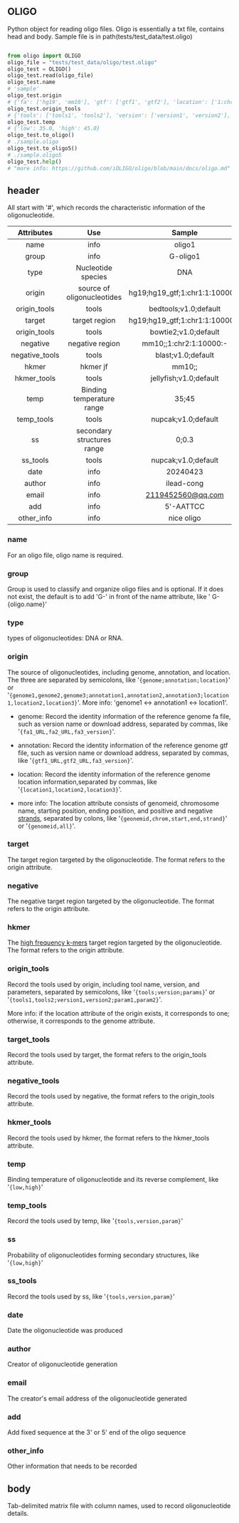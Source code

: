 ## OLIGO

Python object for reading oligo files. Oligo is essentially a txt file, contains head and body. Sample file is in path(tests/test_data/test.oligo)

```python

from oligo import OLIGO
oligo_file = "tests/test_data/oligo/test.oligo"
oligo_test = OLIGO()
oligo_test.read(oligo_file)
oligo_test.name 
# 'sample'
oligo_test.origin
# {'fa': ['hg19', 'mm10'], 'gtf': ['gtf1', 'gtf2'], 'location': ['1:chr1:0:5000:+', '1:chr2:2000:3000:-']}
oligo_test.origin_tools
# {'tools': ['tools1', 'tools2'], 'version': ['version1', 'version2'], 'params': ['params1', 'params2']}
oligo_test.temp
# {'low': 35.0, 'high': 45.0}
oligo_test.to_oligo()
# ./sample.oligo
oligo_test.to_oligo5()
# ./sample.oligo5
oligo_test.help()
# "more info: https://github.com/iOLIGO/oligo/blob/main/docs/oligo.md"
```


## header

All start with '#', which records the characteristic information of the oligonucleotide.

| Attributes | Use | Sample |
|:-----------:|:-----:|:------:|
|name|info|oligo1|
|group|info|G-oligo1|
|type|Nucleotide species|DNA|
|origin|source of oligonucleotides|hg19;hg19_gtf;1:chr1:1:10000:+|
|origin_tools|tools|bedtools;v1.0;default|
|target|target region|hg19;hg19_gtf;1:chr1:1:10000:+|
|origin_tools|tools|bowtie2;v1.0;default|
|negative|negative region|mm10;;1:chr2:1:10000:-|
|negative_tools|tools|blast;v1.0;default|
|hkmer|hkmer jf|mm10;;|
|hkmer_tools|tools|jellyfish;v1.0;default|
|temp|Binding temperature range|35;45|
|temp_tools|tools|nupcak;v1.0;default|
|ss|secondary structures range|0;0.3|
|ss_tools|tools|nupcak;v1.0;default|
|date|info|20240423|
|author|info|ilead-cong|
|email|info|2119452560@qq.com|
|add|info|5'-AATTCC|
|other_info|info|nice oligo|


### name

For an oligo file, oligo name is required.

### group

Group is used to classify and organize oligo files and is optional. If it does not exist, the default is to add 'G-' in front of the name attribute, like ' G-{oligo.name}'

### type

types of oligonucleotides: DNA or RNA.

### origin

The source of oligonucleotides, including genome, annotation, and location. The three are separated by semicolons, like '`{genome;annotation;location}`' or '`{genome1,genome2,genome3;annotation1,annotation2,annotation3;location1,location2,location3}`'. More info: 'genome1 <-> annotation1 <-> location1'.

- genome: Record the identity information of the reference genome fa file, such as version name or download address, separated by commas, like '`{fa1_URL,fa2_URL,fa3_version}`'.

- annotation: Record the identity information of the reference genome gtf file, such as version name or download address, separated by commas, like '`{gtf1_URL,gtf2_URL,fa3_version}`'.

- location: Record the identity information of the reference genome location information,separated by commas, like '`{location1,location2,location3}`'.

- more info: The location attribute consists of genomeid, chromosome name, starting position, ending position, and positive and negative [strands](https://www.biostars.org/p/3423/), separated by colons, like '`{geonemid,chrom,start,end,strand}`' or '`{genomeid,all}`'.

### target

The target region targeted by the oligonucleotide. The format refers to the origin attribute.

### negative

The negative target region targeted by the oligonucleotide. The format refers to the origin attribute.

### hkmer

The [high frequency k-mers](https://github.com/gmarcais/Jellyfish/blob/master/doc/Readme.md#Counting-high-frequency-k-mers) target region targeted by the oligonucleotide. The format refers to the origin attribute.

### origin_tools

Record the tools used by origin, including tool name, version, and parameters, separated by semicolons, like '`{tools;version;params}`' or '`{tools1,tools2;version1,version2;param1,param2}`'.

More info: if the location attribute of the origin exists, it corresponds to one; otherwise, it corresponds to the genome attribute.

### target_tools

Record the tools used by target, the format refers to the origin_tools attribute.

### negative_tools

Record the tools used by negative, the format refers to the origin_tools attribute.

### hkmer_tools

Record the tools used by hkmer, the format refers to the hkmer_tools attribute.

### temp

Binding temperature of oligonucleotide and its reverse complement, like '`{low,high}`'

### temp_tools

Record the tools used by temp, like '`{tools,version,param}`'

### ss

Probability of oligonucleotides forming secondary structures, like '`{low,high}`'

### ss_tools

Record the tools used by ss, like '`{tools,version,param}`'

### date

Date the oligonucleotide was produced

### author

Creator of oligonucleotide generation

### email

The creator's email address of the oligonucleotide generated

### add

Add fixed sequence at the 3' or 5' end of the oligo sequence

### other_info

Other information that needs to be recorded


## body

Tab-delimited matrix file with column names, used to record oligonucleotide details.